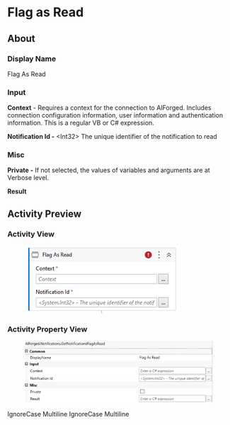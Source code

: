 # Flag as Read

## About

### Display Name

Flag As Read

### Input

**Context** - Requires a context for the connection to AIForged. Includes connection configuration information, user information and authentication information. This is a regular VB or C# expression.

**Notification Id -** \<Int32> The unique identifier of the notification to read

### Misc

**Private -** If not selected, the values of variables and arguments are at Verbose level.

**Result**

## Activity Preview

### Activity View

<figure><img src="../../../assets/image%20%287%29%20%285%29.png" alt=""><figcaption></figcaption></figure>

### Activity Property View

<figure><img src="../../../assets/image%20%2891%29%20%281%29%20%281%29.png" alt=""><figcaption></figcaption></figure>

 IgnoreCase Multiline IgnoreCase Multiline
